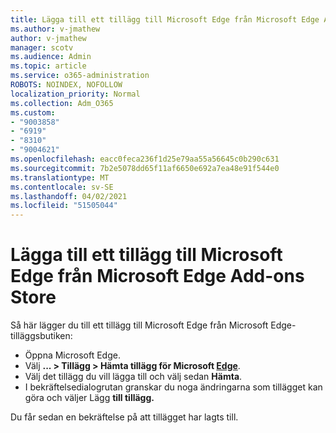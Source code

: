 ```yaml
---
title: Lägga till ett tillägg till Microsoft Edge från Microsoft Edge Add-ons Store
ms.author: v-jmathew
author: v-jmathew
manager: scotv
ms.audience: Admin
ms.topic: article
ms.service: o365-administration
ROBOTS: NOINDEX, NOFOLLOW
localization_priority: Normal
ms.collection: Adm_O365
ms.custom:
- "9003858"
- "6919"
- "8310"
- "9004621"
ms.openlocfilehash: eacc0feca236f1d25e79aa55a56645c0b290c631
ms.sourcegitcommit: 7b2e5078dd65f11af6650e692a7ea48e91f544e0
ms.translationtype: MT
ms.contentlocale: sv-SE
ms.lasthandoff: 04/02/2021
ms.locfileid: "51505044"
---
```

# <a name="add-an-extension-to-microsoft-edge-from-the-microsoft-edge-add-ons-store"></a>Lägga till ett tillägg till Microsoft Edge från Microsoft Edge Add-ons Store

Så här lägger du till ett tillägg till Microsoft Edge från Microsoft Edge-tilläggsbutiken:

- Öppna Microsoft Edge.
- Välj **... > Tillägg > Hämta tillägg för Microsoft [Edge](https://go.microsoft.com/fwlink/?linkid=2136408)**.
- Välj det tillägg du vill lägga till och välj sedan **Hämta**.
- I bekräftelsedialogrutan granskar du noga ändringarna som tillägget kan göra och väljer Lägg **till tillägg.**

Du får sedan en bekräftelse på att tillägget har lagts till.

